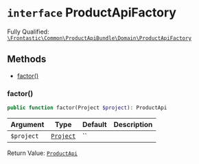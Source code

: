 # `interface`  ProductApiFactory

Fully Qualified: [`\Frontastic\Common\ProductApiBundle\Domain\ProductApiFactory`](../../../../src/php/ProductApiBundle/Domain/ProductApiFactory.php)




## Methods

* [factor()](#factor)


### factor()


```php
public function factor(Project $project): ProductApi
```






Argument|Type|Default|Description
--------|----|-------|-----------
`$project`|[`Project`](../../ReplicatorBundle/Domain/Project.md)|``|

Return Value: [`ProductApi`](ProductApi.md)

